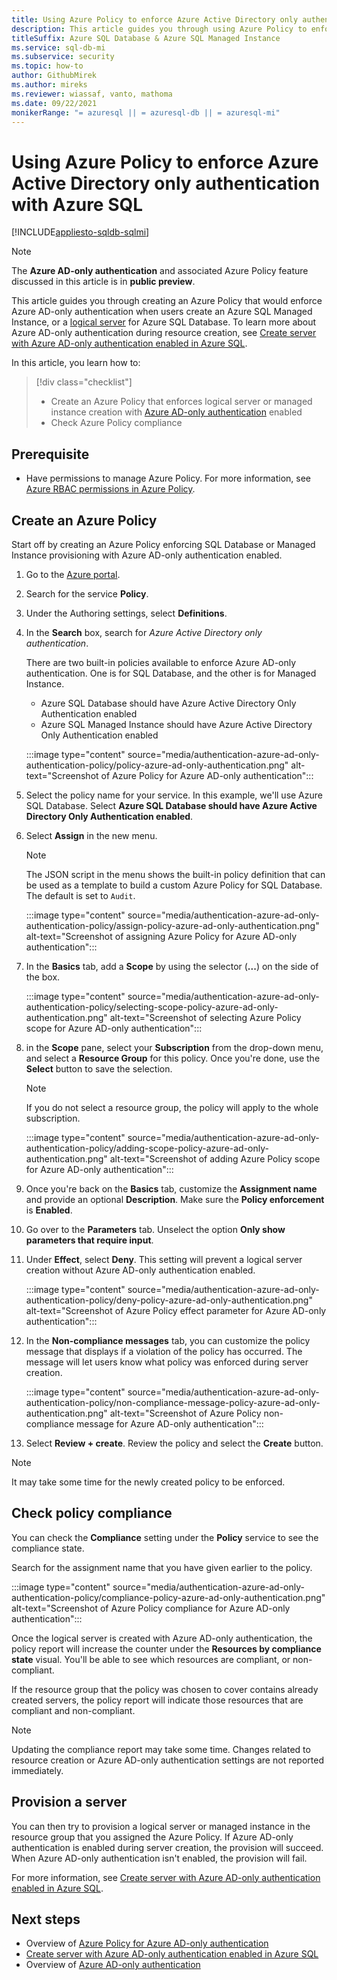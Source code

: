 ```yaml
---
title: Using Azure Policy to enforce Azure Active Directory only authentication
description: This article guides you through using Azure Policy to enforce Azure Active Directory (Azure AD) only authentication with Azure SQL Database and Azure SQL Managed Instance
titleSuffix: Azure SQL Database & Azure SQL Managed Instance
ms.service: sql-db-mi
ms.subservice: security
ms.topic: how-to
author: GithubMirek
ms.author: mireks
ms.reviewer: wiassaf, vanto, mathoma
ms.date: 09/22/2021
monikerRange: "= azuresql || = azuresql-db || = azuresql-mi"
---
```


# Using Azure Policy to enforce Azure Active Directory only authentication with Azure SQL

[!INCLUDE[appliesto-sqldb-sqlmi](../includes/appliesto-sqldb-sqlmi.md)]

> [!NOTE]
> The **Azure AD-only authentication** and associated Azure Policy feature discussed in this article is in **public preview**. 

This article guides you through creating an Azure Policy that would enforce Azure AD-only authentication when users create an Azure SQL Managed Instance, or a [logical server](logical-servers.md) for Azure SQL Database. To learn more about Azure AD-only authentication during resource creation, see [Create server with Azure AD-only authentication enabled in Azure SQL](authentication-azure-ad-only-authentication-create-server.md).

In this article, you learn how to:

> [!div class="checklist"]
> - Create an Azure Policy that enforces logical server or managed instance creation with [Azure AD-only authentication](authentication-azure-ad-only-authentication.md) enabled
> - Check Azure Policy compliance

## Prerequisite

- Have permissions to manage Azure Policy. For more information, see [Azure RBAC permissions in Azure Policy](/azure/governance/policy/overview#azure-rbac-permissions-in-azure-policy).

## Create an Azure Policy

Start off by creating an Azure Policy enforcing SQL Database or Managed Instance provisioning with Azure AD-only authentication enabled.

1. Go to the [Azure portal](https://portal.azure.com).
1. Search for the service **Policy**.
1. Under the Authoring settings, select **Definitions**.
1. In the **Search** box, search for *Azure Active Directory only authentication*.

   There are two built-in policies available to enforce Azure AD-only authentication. One is for SQL Database, and the other is for Managed Instance.

   - Azure SQL Database should have Azure Active Directory Only Authentication enabled
   - Azure SQL Managed Instance should have Azure Active Directory Only Authentication enabled

   :::image type="content" source="media/authentication-azure-ad-only-authentication-policy/policy-azure-ad-only-authentication.png" alt-text="Screenshot of Azure Policy for Azure AD-only authentication":::

1. Select the policy name for your service. In this example, we'll use Azure SQL Database. Select **Azure SQL Database should have Azure Active Directory Only Authentication enabled**.
1. Select **Assign** in the new menu.

   > [!NOTE]
   > The JSON script in the menu shows the built-in policy definition that can be used as a template to build a custom Azure Policy for SQL Database. The default is set to `Audit`.

   :::image type="content" source="media/authentication-azure-ad-only-authentication-policy/assign-policy-azure-ad-only-authentication.png" alt-text="Screenshot of assigning Azure Policy for Azure AD-only authentication":::

1. In the **Basics** tab, add a **Scope** by using the selector (**...**) on the side of the box.

   :::image type="content" source="media/authentication-azure-ad-only-authentication-policy/selecting-scope-policy-azure-ad-only-authentication.png" alt-text="Screenshot of selecting Azure Policy scope for Azure AD-only authentication":::

1. in the **Scope** pane, select your **Subscription** from the drop-down menu, and select a **Resource Group** for this policy. Once you're done, use the **Select** button to save the selection.

   > [!NOTE]
   > If you do not select a resource group, the policy will apply to the whole subscription.

   :::image type="content" source="media/authentication-azure-ad-only-authentication-policy/adding-scope-policy-azure-ad-only-authentication.png" alt-text="Screenshot of adding Azure Policy scope for Azure AD-only authentication":::

1. Once you're back on the **Basics** tab, customize the **Assignment name** and provide an optional **Description**. Make sure the **Policy enforcement** is **Enabled**.
1. Go over to the **Parameters** tab. Unselect the option **Only show parameters that require input**.
1. Under **Effect**, select **Deny**. This setting will prevent a logical server creation without Azure AD-only authentication enabled.

   :::image type="content" source="media/authentication-azure-ad-only-authentication-policy/deny-policy-azure-ad-only-authentication.png" alt-text="Screenshot of  Azure Policy effect parameter for Azure AD-only authentication":::

1. In the **Non-compliance messages** tab, you can customize the policy message that displays if a violation of the policy has occurred. The message will let users know what policy was enforced during server creation.

   :::image type="content" source="media/authentication-azure-ad-only-authentication-policy/non-compliance-message-policy-azure-ad-only-authentication.png" alt-text="Screenshot of Azure Policy non-compliance message for Azure AD-only authentication":::

1. Select **Review + create**. Review the policy and select the **Create** button.

> [!NOTE]
> It may take some time for the newly created policy to be enforced.

## Check policy compliance

You can check the **Compliance** setting under the **Policy** service to see the compliance state.

Search for the assignment name that you have given earlier to the policy.

:::image type="content" source="media/authentication-azure-ad-only-authentication-policy/compliance-policy-azure-ad-only-authentication.png" alt-text="Screenshot of Azure Policy compliance for Azure AD-only authentication":::

Once the logical server is created with Azure AD-only authentication, the policy report will increase the counter under the **Resources by compliance state** visual. You'll be able to see which resources are compliant, or non-compliant.

If the resource group that the policy was chosen to cover contains already created servers, the policy report will indicate those resources that are compliant and non-compliant.

> [!NOTE]
> Updating the compliance report may take some time. Changes related to resource creation or Azure AD-only authentication settings are not reported immediately.    

## Provision a server

You can then try to provision a logical server or managed instance in the resource group that you assigned the Azure Policy. If Azure AD-only authentication is enabled during server creation, the provision will succeed. When Azure AD-only authentication isn't enabled, the provision will fail.

For more information, see [Create server with Azure AD-only authentication enabled in Azure SQL](authentication-azure-ad-only-authentication-create-server.md).

## Next steps

- Overview of [Azure Policy for Azure AD-only authentication](authentication-azure-ad-only-authentication-policy.md)
- [Create server with Azure AD-only authentication enabled in Azure SQL](authentication-azure-ad-only-authentication-create-server.md)
- Overview of [Azure AD-only authentication](authentication-azure-ad-only-authentication.md)
